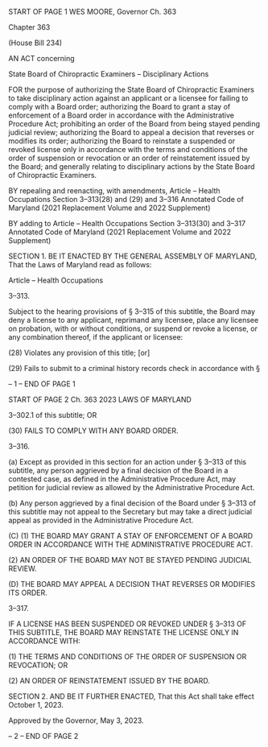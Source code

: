 START OF PAGE 1
WES MOORE, Governor Ch. 363

Chapter 363

(House Bill 234)

AN ACT concerning

State Board of Chiropractic Examiners – Disciplinary Actions

FOR the purpose of authorizing the State Board of Chiropractic Examiners to take
disciplinary action against an applicant or a licensee for failing to comply with a
Board order; authorizing the Board to grant a stay of enforcement of a Board order
in accordance with the Administrative Procedure Act; prohibiting an order of the
Board from being stayed pending judicial review; authorizing the Board to appeal a
decision that reverses or modifies its order; authorizing the Board to reinstate a
suspended or revoked license only in accordance with the terms and conditions of the
order of suspension or revocation or an order of reinstatement issued by the Board;
and generally relating to disciplinary actions by the State Board of Chiropractic
Examiners.

BY repealing and reenacting, with amendments,
Article – Health Occupations
Section 3–313(28) and (29) and 3–316
Annotated Code of Maryland
(2021 Replacement Volume and 2022 Supplement)

BY adding to
Article – Health Occupations
Section 3–313(30) and 3–317
Annotated Code of Maryland
(2021 Replacement Volume and 2022 Supplement)

SECTION 1. BE IT ENACTED BY THE GENERAL ASSEMBLY OF MARYLAND,
That the Laws of Maryland read as follows:

Article – Health Occupations

3–313.

Subject to the hearing provisions of § 3–315 of this subtitle, the Board may deny a
license to any applicant, reprimand any licensee, place any licensee on probation, with or
without conditions, or suspend or revoke a license, or any combination thereof, if the
applicant or licensee:

(28) Violates any provision of this title; [or]

(29) Fails to submit to a criminal history records check in accordance with §

– 1 –
END OF PAGE 1

START OF PAGE 2
Ch. 363 2023 LAWS OF MARYLAND

3–302.1 of this subtitle; OR

(30) FAILS TO COMPLY WITH ANY BOARD ORDER.

3–316.

(a) Except as provided in this section for an action under § 3–313 of this subtitle,
any person aggrieved by a final decision of the Board in a contested case, as defined in the
Administrative Procedure Act, may petition for judicial review as allowed by the
Administrative Procedure Act.

(b) Any person aggrieved by a final decision of the Board under § 3–313 of this
subtitle may not appeal to the Secretary but may take a direct judicial appeal as provided
in the Administrative Procedure Act.

(C) (1) THE BOARD MAY GRANT A STAY OF ENFORCEMENT OF A BOARD
ORDER IN ACCORDANCE WITH THE ADMINISTRATIVE PROCEDURE ACT.

(2) AN ORDER OF THE BOARD MAY NOT BE STAYED PENDING
JUDICIAL REVIEW.

(D) THE BOARD MAY APPEAL A DECISION THAT REVERSES OR MODIFIES ITS
ORDER.

3–317.

IF A LICENSE HAS BEEN SUSPENDED OR REVOKED UNDER § 3–313 OF THIS
SUBTITLE, THE BOARD MAY REINSTATE THE LICENSE ONLY IN ACCORDANCE WITH:

(1) THE TERMS AND CONDITIONS OF THE ORDER OF SUSPENSION OR
REVOCATION; OR

(2) AN ORDER OF REINSTATEMENT ISSUED BY THE BOARD.

SECTION 2. AND BE IT FURTHER ENACTED, That this Act shall take effect
October 1, 2023.

Approved by the Governor, May 3, 2023.

– 2 –
END OF PAGE 2
